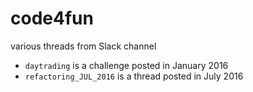 # code4fun

various threads from Slack channel

* `daytrading` is a challenge posted in January 2016
* `refactoring_JUL_2016` is a thread posted in July 2016
